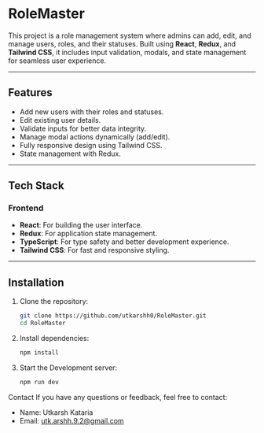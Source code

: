 # RoleMaster

This project is a role management system where admins can add, edit, and manage users, roles, and their statuses. Built using **React**, **Redux**, and **Tailwind CSS**, it includes input validation, modals, and state management for seamless user experience.


---

## Features

- Add new users with their roles and statuses.
- Edit existing user details.
- Validate inputs for better data integrity.
- Manage modal actions dynamically (add/edit).
- Fully responsive design using Tailwind CSS.
- State management with Redux.

---

## Tech Stack

### Frontend
- **React**: For building the user interface.
- **Redux**: For application state management.
- **TypeScript**: For type safety and better development experience.
- **Tailwind CSS**: For fast and responsive styling.
---

## Installation

1. Clone the repository:
   ```bash
   git clone https://github.com/utkarshh0/RoleMaster.git
   cd RoleMaster
   

2. Install dependencies:
   ```bash
   npm install


2. Start the Development server:
   ```bash
   npm run dev


Contact
If you have any questions or feedback, feel free to contact:

  - Name: Utkarsh Kataria
  - Email: utk.arshh.9.2@gmail.com

